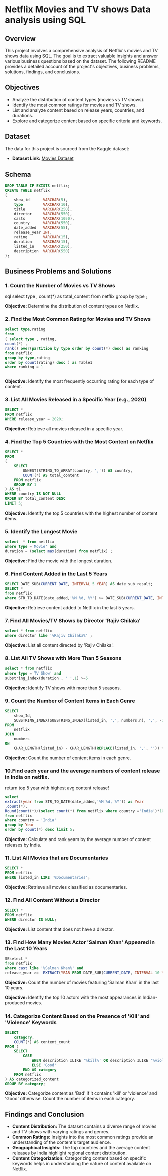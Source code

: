 # Netflix Movies and TV shows Data analysis using SQL



## Overview
This project involves a comprehensive analysis of Netflix's movies and TV shows data using SQL. The goal is to extract valuable insights and answer various business questions based on the dataset. The following README provides a detailed account of the project's objectives, business problems, solutions, findings, and conclusions.

## Objectives

- Analyze the distribution of content types (movies vs TV shows).
- Identify the most common ratings for movies and TV shows.
- List and analyze content based on release years, countries, and durations.
- Explore and categorize content based on specific criteria and keywords.

## Dataset

The data for this project is sourced from the Kaggle dataset:

- **Dataset Link:** [Movies Dataset](https://www.kaggle.com/datasets/shivamb/netflix-shows?resource=download)

## Schema

```sql
DROP TABLE IF EXISTS netflix;
CREATE TABLE netflix
(
    show_id      VARCHAR(5),
    type         VARCHAR(10),
    title        VARCHAR(250),
    director     VARCHAR(550),
    casts        VARCHAR(1050),
    country      VARCHAR(550),
    date_added   VARCHAR(55),
    release_year INT,
    rating       VARCHAR(15),
    duration     VARCHAR(15),
    listed_in    VARCHAR(250),
    description  VARCHAR(550)
);
```

## Business Problems and Solutions

### 1. Count the Number of Movies vs TV Shows

sql
select  type , count(*) as total_content from netflix 
group by type ;


**Objective:** Determine the distribution of content types on Netflix.

### 2. Find the Most Common Rating for Movies and TV Shows

```sql
select type,rating
from
( select type , rating, 
count(*) ,
rank() over(partition by type order by count(*) desc) as ranking
from netflix 
group by type,rating 
order by count(rating) desc ) as Table1 
where ranking = 1
  
```

**Objective:** Identify the most frequently occurring rating for each type of content.

### 3. List All Movies Released in a Specific Year (e.g., 2020)

```sql
SELECT * 
FROM netflix
WHERE release_year = 2020;
```

**Objective:** Retrieve all movies released in a specific year.

### 4. Find the Top 5 Countries with the Most Content on Netflix

```sql
SELECT * 
FROM
(
    SELECT 
        UNNEST(STRING_TO_ARRAY(country, ',')) AS country,
        COUNT(*) AS total_content
    FROM netflix
    GROUP BY 1
) AS t1
WHERE country IS NOT NULL
ORDER BY total_content DESC
LIMIT 5;
```

**Objective:** Identify the top 5 countries with the highest number of content items.

### 5. Identify the Longest Movie

```sql
select  * from netflix
where type ='Movie' and 
duration = (select max(duration) from netflix) ;

```

**Objective:** Find the movie with the longest duration.

### 6. Find Content Added in the Last 5 Years

```sql
SELECT DATE_SUB(CURRENT_DATE, INTERVAL 5 YEAR) AS date_sub_result;
SELECT * 
from netflix
where STR_TO_DATE(date_added,'%M %d, %Y') >= DATE_SUB(CURRENT_DATE, INTERVAL 5 YEAR);

```

**Objective:** Retrieve content added to Netflix in the last 5 years.

### 7. Find All Movies/TV Shows by Director 'Rajiv Chilaka'

```sql
select * from netflix 
where director like '%Rajiv Chilaka%' ;
```

**Objective:** List all content directed by 'Rajiv Chilaka'.

### 8. List All TV Shows with More Than 5 Seasons

```sql
select * from netflix 
where type ='TV Show' and
substring_index(duration , ' ',1) >=5
```

**Objective:** Identify TV shows with more than 5 seasons.

### 9. Count the Number of Content Items in Each Genre

```sql
SELECT 
    show_Id, 
    SUBSTRING_INDEX(SUBSTRING_INDEX(listed_in, ',', numbers.n), ',', -1) AS Genre
FROM 
    netflix 
JOIN 
    numbers 
ON 
    CHAR_LENGTH(listed_in) - CHAR_LENGTH(REPLACE(listed_in, ',', '')) >= numbers.n - 1
```

**Objective:** Count the number of content items in each genre.

### 10.Find each year and the average numbers of content release in India on netflix. 
return top 5 year with highest avg content release!

```sql
select  
extract(year from STR_TO_DATE(date_added,'%M %d, %Y')) as Year 
,count(*), 
Round(count(*)/(select count(*) from netflix where country ='India')*100,2) as Avg_content
from netflix 
where country = 'India'
group by Year 
order by count(*) desc limit 5;
```

**Objective:** Calculate and rank years by the average number of content releases by India.

### 11. List All Movies that are Documentaries

```sql
SELECT * 
FROM netflix
WHERE listed_in LIKE '%Documentaries';
```

**Objective:** Retrieve all movies classified as documentaries.

### 12. Find All Content Without a Director

```sql
SELECT * 
FROM netflix
WHERE director IS NULL;
```

**Objective:** List content that does not have a director.

### 13. Find How Many Movies Actor 'Salman Khan' Appeared in the Last 10 Years

```sql
SEselect * 
from netflix 
where cast like '%Salman Khan%' and
release_year >=  EXTRACT(YEAR FROM DATE_SUB(CURRENT_DATE, INTERVAL 10 YEAR)) ;
```

**Objective:** Count the number of movies featuring 'Salman Khan' in the last 10 years.




**Objective:** Identify the top 10 actors with the most appearances in Indian-produced movies.

### 14. Categorize Content Based on the Presence of 'Kill' and 'Violence' Keywords

```sql
SELECT 
    category,
    COUNT(*) AS content_count
FROM (
    SELECT 
        CASE 
            WHEN description ILIKE '%kill%' OR description ILIKE '%violence%' THEN 'Bad'
            ELSE 'Good'
        END AS category
    FROM netflix
) AS categorized_content
GROUP BY category;
```

**Objective:** Categorize content as 'Bad' if it contains 'kill' or 'violence' and 'Good' otherwise. Count the number of items in each category.

## Findings and Conclusion

- **Content Distribution:** The dataset contains a diverse range of movies and TV shows with varying ratings and genres.
- **Common Ratings:** Insights into the most common ratings provide an understanding of the content's target audience.
- **Geographical Insights:** The top countries and the average content releases by India highlight regional content distribution.
- **Content Categorization:** Categorizing content based on specific keywords helps in understanding the nature of content available on Netflix.


